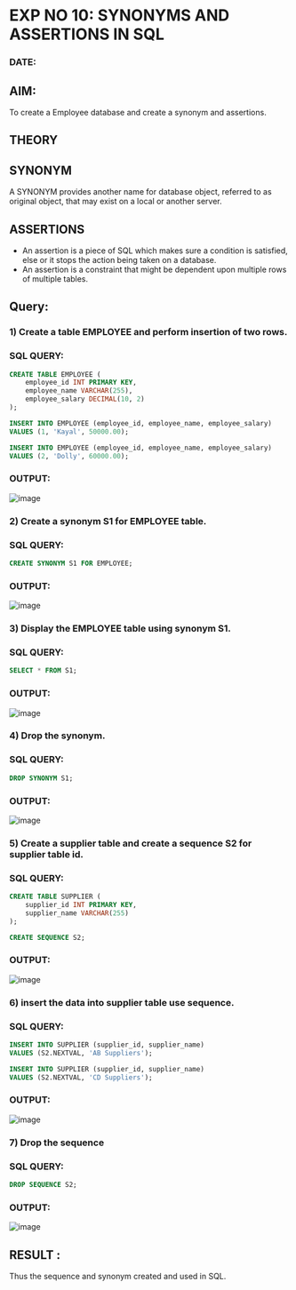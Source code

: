 # EXP NO 10: SYNONYMS AND ASSERTIONS IN SQL 
### DATE: 
## AIM:
To create a Employee database and create a synonym and assertions.

## THEORY
## SYNONYM

A SYNONYM provides another name for database object, referred to as original object, that may exist on a local or another server.


## ASSERTIONS
* An assertion is a piece of SQL which makes sure a condition is satisfied, else or it stops the action being taken on a database.
* An assertion is a constraint that might be dependent upon multiple rows of multiple tables.


## Query:
### 1) Create a table EMPLOYEE and perform insertion of two rows.

### SQL QUERY: 
```sql
CREATE TABLE EMPLOYEE (
    employee_id INT PRIMARY KEY,
    employee_name VARCHAR(255),
    employee_salary DECIMAL(10, 2)
);

INSERT INTO EMPLOYEE (employee_id, employee_name, employee_salary)
VALUES (1, 'Kayal', 50000.00);

INSERT INTO EMPLOYEE (employee_id, employee_name, employee_salary)
VALUES (2, 'Dolly', 60000.00);
```
### OUTPUT:
![image](https://github.com/Jayabharathi3/DBMS/assets/120367796/95ffffbd-5fdd-4b48-bbba-bda181baed55)

### 2) Create a synonym S1 for EMPLOYEE  table.

### SQL QUERY: 
```sql
CREATE SYNONYM S1 FOR EMPLOYEE;
```
### OUTPUT:
![image](https://github.com/Jayabharathi3/DBMS/assets/120367796/11e1f84f-cf06-44ae-8e62-9b2117dbf06f)


### 3) Display the EMPLOYEE  table using synonym S1.
 
### SQL QUERY: 
```sql
SELECT * FROM S1;
```
### OUTPUT:
![image](https://github.com/Jayabharathi3/DBMS/assets/120367796/e6bbb905-dc8e-4571-961c-b6d7aad2d8e2)


### 4) Drop the synonym.

### SQL QUERY: 
```sql
DROP SYNONYM S1;
```

### OUTPUT:
![image](https://github.com/Jayabharathi3/DBMS/assets/120367796/16a59adf-afc2-4d3e-96dd-dc41d0a158e5)


### 5) Create a supplier table and create a sequence S2 for supplier table id.

### SQL QUERY: 
```sql
CREATE TABLE SUPPLIER (
    supplier_id INT PRIMARY KEY,
    supplier_name VARCHAR(255)
);

CREATE SEQUENCE S2;
```

### OUTPUT:
![image](https://github.com/Jayabharathi3/DBMS/assets/120367796/2599a90e-a818-4cc0-84f6-30ea6abd0a37)


### 6) insert the data into supplier table use sequence.

### SQL QUERY: 
```sql
INSERT INTO SUPPLIER (supplier_id, supplier_name)
VALUES (S2.NEXTVAL, 'AB Suppliers');

INSERT INTO SUPPLIER (supplier_id, supplier_name)
VALUES (S2.NEXTVAL, 'CD Suppliers');
```
### OUTPUT:
![image](https://github.com/Jayabharathi3/DBMS/assets/120367796/5c60b6a6-f31e-492c-83d9-719c84240715)

### 7) Drop the sequence

### SQL QUERY: 
```sql
DROP SEQUENCE S2;
```

### OUTPUT:
![image](https://github.com/Jayabharathi3/DBMS/assets/120367796/6d0f3ee4-22dc-411a-a618-b1945ed53bfb)

## RESULT :
Thus the sequence and synonym created and used in SQL.
